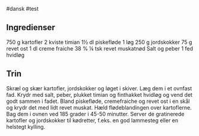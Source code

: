 #dansk #test

## Ingredienser
750 g kartofler
2 kviste timian
1½ dl piskefløde
1 løg
250 g jordskokker
75 g revet ost
1 dl creme fraiche 38 %
¼ tsk revet muskatnød
Salt og peber
1 fed hvidløg

## Trin
Skræl og skær kartofler, jordskokker og løget i skiver. Læg dem i et ovnfast fad. Krydr med salt, peber, plukket timian og finthakket hvidløg og vend det godt sammen i fadet. Bland piskefløde, cremefraiche og revet ost i en skål og krydr det med lidt revet muskat. Hæld flødeblandingen over kartoflerne. Bag dem i ovnen ved 185 grader i 45-50 minutter. Server de gratinerede kartofler og jordskokker til kødretter, f.eks. en god lammesteg eller en helstegt kylling.
